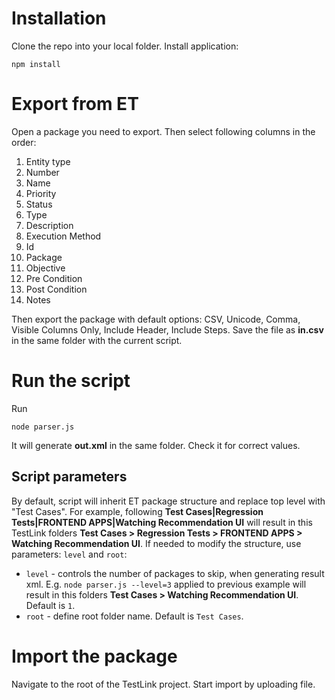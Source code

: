 # Installation
Clone the repo into your local folder. Install application:
```
npm install
```

# Export from ET
Open a package you need to export. Then select following columns in the order:
1.  Entity type
2.  Number
3.  Name
4.  Priority
5.  Status
6.  Type
7.  Description
8.  Execution Method
9.  Id
10.  Package
11.  Objective
12.  Pre Condition
13.  Post Condition
14.  Notes

Then export the package with default options: CSV, Unicode, Comma, Visible Columns Only, Include Header, Include Steps.
Save the file as __in.csv__ in the same folder with the current script.

# Run the script
Run
```
node parser.js
```
It will generate __out.xml__ in the same folder. Check it for correct values.

## Script parameters
By default, script will inherit ET package structure and replace top level with "Test Cases". For example, following __Test Cases|Regression Tests|FRONTEND APPS|Watching Recommendation UI__ will result in this TestLink folders __Test Cases > Regression Tests > FRONTEND APPS > Watching Recommendation UI__. If needed to modify the structure, use parameters: `level` and `root`:
* `level` - controls the number of packages to skip, when generating result xml. E.g. `node parser.js --level=3` applied to previous example will
  result in this folders __Test Cases > Watching Recommendation UI__. Default is `1`.
* `root` - define root folder name. Default is `Test Cases`.

# Import the package
Navigate to the root of the TestLink project. Start import by uploading file.
